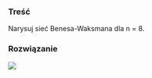 ### Treść
Narysuj sieć Benesa-Waksmana dla n = 8.

### Rozwiązanie
![](https://i.imgur.com/G7ygfw6.png)

